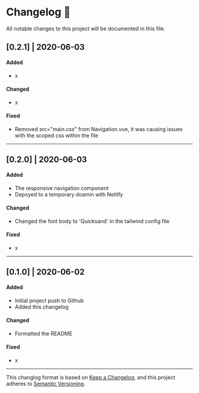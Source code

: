 # Changelog 📝

All notable changes to this project will be documented in this file.

## [0.2.1] | 2020-06-03
#### Added
* x
#### Changed
* x
#### Fixed
* Removed src="main.css" from Navigation.vue, it was causing issues with the scoped css within the file
----------
## [0.2.0] | 2020-06-03
#### Added
* The responsive navigation component
* Depoyed to a temporary doamin with Netlify
#### Changed
* Changed the font body to 'Quicksand' in the tailwind config file
#### Fixed
* x
----------
## [0.1.0] | 2020-06-02
#### Added
* Initial project push to Github
* Added this changelog
#### Changed
* Formatted the README
#### Fixed
* x
----------
This changlog format is based on [Keep a Changelog](https://keepachangelog.com/en/1.0.0/), and this project adheres to [Semantic Versioning](https://semver.org/spec/v2.0.0.html).
